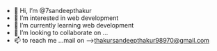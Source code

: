 - 👋 Hi, I’m @7sandeepthakur
- 👀 I’m interested in web development
- 🌱 I’m currently learning web development
- 💞️ I’m looking to collaborate on ...
- 📫 to reach me ...mail on -->thakursandeepthakur98970@gmail.com


